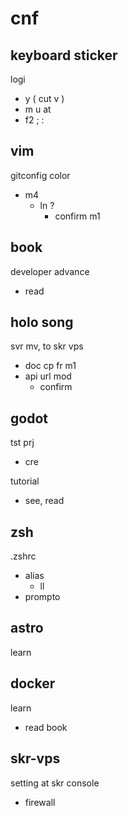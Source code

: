 
# cnf


## keyboard sticker

logi
- y ( cut v )
- m u at
- f2 ; :


## vim

gitconfig color
- m4
  - ln ?
    - confirm m1


## book

developer advance
- read


## holo song

svr mv, to skr vps
- doc cp fr m1
- api url mod
  - confirm


## godot

tst prj
- cre

tutorial
- see, read


## zsh

.zshrc
- alias
  - ll
- prompto


## astro

learn


## docker

learn
- read book


## skr-vps

setting at skr console
- firewall


